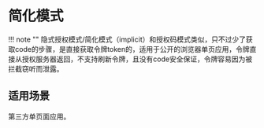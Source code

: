 # 简化模式

!!! note ""
    隐式授权模式/简化模式（implicit）和授权码模式类似，只不过少了获取code的步骤，是直接获取令牌token的，适用于公开的浏览器单页应用，令牌直接从授权服务器返回，不支持刷新令牌，且没有code安全保证，令牌容易因为被拦截窃听而泄露。

## 适用场景

第三方单页面应用。